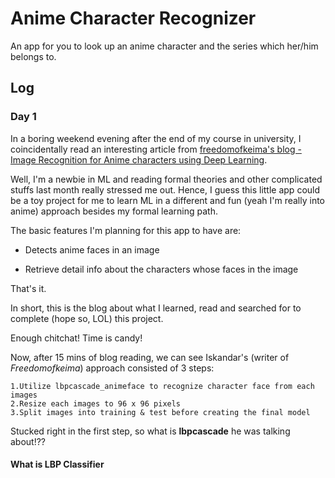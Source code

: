 # Anime Character Recognizer

An app for you to look up an anime character and the series which her/him belongs to.

## Log

### Day 1

In a boring weekend evening after the end of my course in university, I coincidentally read an interesting article from [freedomofkeima's blog - Image Recognition for Anime characters using Deep Learning](https://freedomofkeima.com/blog/posts/flag-15-image-recognition-for-anime-characters).

Well, I'm a newbie in ML and reading formal theories and other complicated stuffs last month really stressed me out. Hence, I guess this little app could be a toy project for me to learn ML in a different and fun (yeah I'm really into anime) approach besides my formal learning path.

The basic features I'm planning for this app to have are:

* Detects anime faces in an image

* Retrieve detail info about the characters whose faces in the image

That's it.

In short, this is the blog about what I learned, read and searched for to complete (hope so, LOL) this project. 

Enough chitchat! Time is candy!

Now, after 15 mins of blog reading, we can see Iskandar's (writer of *Freedomofkeima*) approach consisted of 3 steps:

```
1.Utilize lbpcascade_animeface to recognize character face from each images
2.Resize each images to 96 x 96 pixels
3.Split images into training & test before creating the final model
```

Stucked right in the first step, so what is **lbpcascade** he was talking about!??
#### What is LBP Classifier